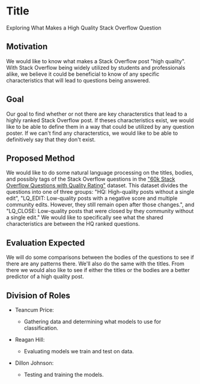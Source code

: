 # Title

Exploring What Makes a High Quality Stack Overflow Question

## Motivation

We would like to know what makes a Stack Overflow post "high quality". With Stack Overflow being widely utilized by students and professionals alike, we believe it could be beneficial to know of any specific characteristics that will lead to questions being answered.

## Goal

Our goal to find whether or not there are key characterstics that lead to a highly ranked Stack Overflow post. If theses characteristics exist, we would like to be able to define them in a way that could be utilized by any question poster. If we can't find any characterstics, we would like to be able to definitively say that they don't exist. 

## Proposed Method

We would like to do some natural language processing on the titles, bodies, and possibly tags of the Stack Overflow questions in the ["60k Stack Overflow Questions with Quality Rating"](https://www.kaggle.com/datasets/imoore/60k-stack-overflow-questions-with-quality-rate) dataset. This dataset divides the questions into one of three groups: "HQ: High-quality posts without a single edit", "LQ\_EDIT: Low-quality posts with a negative score and multiple community edits. However, they still remain open after those changes.", and "LQ_CLOSE: Low-quality posts that were closed by they community without a single edit." We would like to specifically see what the shared characteristics are between the HQ ranked questions.

## Evaluation Expected

We will do some comparisons between the bodies of the questions to see if there are any patterns there. We'll also do the same with the titles. From there we would also like to see if either the titles or the bodies are a better predictor of a high quality post.

## Division of Roles

- Teancum Price:
  - Gathering data and determining what models to use for classification.

- Reagan Hill:
  - Evaluating models we train and test on data.

- Dillon Johnson:
  - Testing and training the models.
